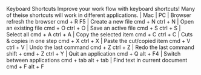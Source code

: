 Keyboard Shortcuts
Improve your work flow with keyboard shortcuts! Many of theise shortcuts will
work in different applications.
| Mac | PC
| Browser refresh the browser cmd + R F5
| Create a new file cmd + N ctrl + N
| Open an existing file cmd + O ctrl + O
| Save an active file cmd + S ctrl + S
| Select all cmd + A ctrl + A
| Copy the selected item cmd + C ctrl + C
| Cuts & copies in one step cmd + X ctrl + X
| Paste the cut/copied item cmd + V ctrl + V
| Undo the last command cmd + Z ctrl + Z
| Redo the last command shift + cmd + Z ctrl + Y
| Quit an application cmd + Q alt + F4
| Switch between applications cmd + tab alt + tab
| Find text in current document cmd + F alt + F